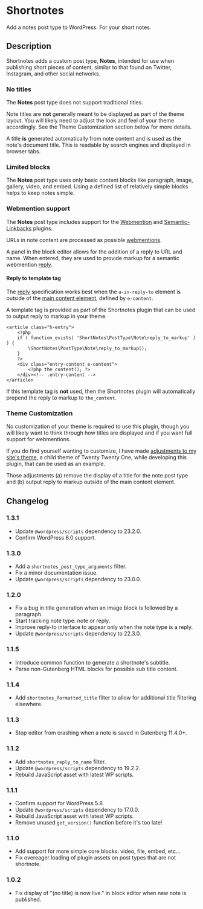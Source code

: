 # Shortnotes

Add a notes post type to WordPress. For your short notes.

## Description

Shortnotes adds a custom post type, **Notes**, intended for use when publishing short pieces of content, similar to that found on Twitter, Instagram, and other social networks.

### No titles

The **Notes** post type does not support traditional titles.

Note titles are **not** generally meant to be displayed as part of the theme layout. You will likely need to adjust the look and feel of your theme accordingly. See the Theme Customization section below for more details.

A title **is** generated automatically from note content and is used as the note's document title. This is readable by search engines and displayed in browser tabs.

### Limited blocks

The **Notes** post type uses only basic content blocks like paragraph, image, gallery, video, and embed. Using a defined list of relatively simple blocks helps to keep notes simple.

### Webmention support

The **Notes** post type includes support for the [Webmention](https://wordpress.org/plugins/webmention/) and [Semantic-Linkbacks](https://wordpress.org/plugins/semantic-linkbacks/) plugins.

URLs in note content are processed as possible [webmentions](https://indieweb.org/webmention).

A panel in the block editor allows for the addition of a reply to URL and name. When entered, they are used to provide markup for a semantic webmention [reply](https://indieweb.org/reply).

#### Reply to template tag

The [reply](https://indieweb.org/reply) specification works best when the `u-in-reply-to` element is outside of the [main content element](http://microformats.org/wiki/h-entry#Properties), defined by `e-content`.

A template tag is provided as part of the Shortnotes plugin that can be used to output reply to markup in your theme.

	<article class="h-entry">
		<?php
		if ( function_exists( 'ShortNotes\PostType\Note\reply_to_markup' ) ) {
			\ShortNotes\PostType\Note\reply_to_markup();
		}
		?>
		<div class="entry-content e-content">
			<?php the_content(); ?>
		</div><!-- .entry-content -->
	</article>

If this template tag is **not** used, then the Shortnotes plugin will automatically prepend the reply to markup to `the_content`.

### Theme Customization

No customization of your theme is required to use this plugin, though you will likely want to think through how titles are displayed and if you want full support for webmentions.

If you do find yourself wanting to customize, I have made [adjustments to my site's theme](https://github.com/jeremyfelt/writemore/blob/0b344cc9613b1ed011cba13cb3c09376def596fc/template-parts/content/content-single.php#L16-L36), a child theme of Twenty Twenty One, while developing this plugin, that can be used as an example.

Those adjustments (a) remove the display of a title for the note post type and (b) output reply to markup outside of the main content element.

## Changelog

### 1.3.1

* Update `@wordpress/scripts` dependency to 23.2.0.
* Confirm WordPress 6.0 support.

### 1.3.0

* Add a `shortnotes_post_type_arguments` filter.
* Fix a minor documentation issue.
* Update `@wordpress/scripts` dependency to 23.0.0.

### 1.2.0

* Fix a bug in title generation when an image block is followed by a paragraph.
* Start tracking note type: note or reply.
* Improve reply-to interface to appear only when the note type is a reply.
* Update `@wordpress/scripts` dependency to 22.3.0.

### 1.1.5

* Introduce common function to generate a shortnote's subtitle.
* Parse non-Gutenberg HTML blocks for possible sub title content.

### 1.1.4

* Add `shortnotes_formatted_title` filter to allow for additional title filtering elsewhere.

### 1.1.3

* Stop editor from crashing when a note is saved in Gutenberg 11.4.0+.

### 1.1.2

* Add `shortnotes_reply_to_name` filter.
* Update `@wordpress/scripts` dependency to 19.2.2.
* Rebuild JavaScript asset with latest WP scripts.

### 1.1.1

* Confirm support for WordPress 5.8.
* Update `@wordpress/scripts` dependency to 17.0.0.
* Rebuild JavaScript asset with latest WP scripts.
* Remove unused `get_version()` function before it's too late!

### 1.1.0

* Add support for more simple core blocks: video, file, embed, etc...
* Fix overeager loading of plugin assets on post types that are not shortnote.

### 1.0.2

* Fix display of "(no title) is now live." in block editor when new note is published.
